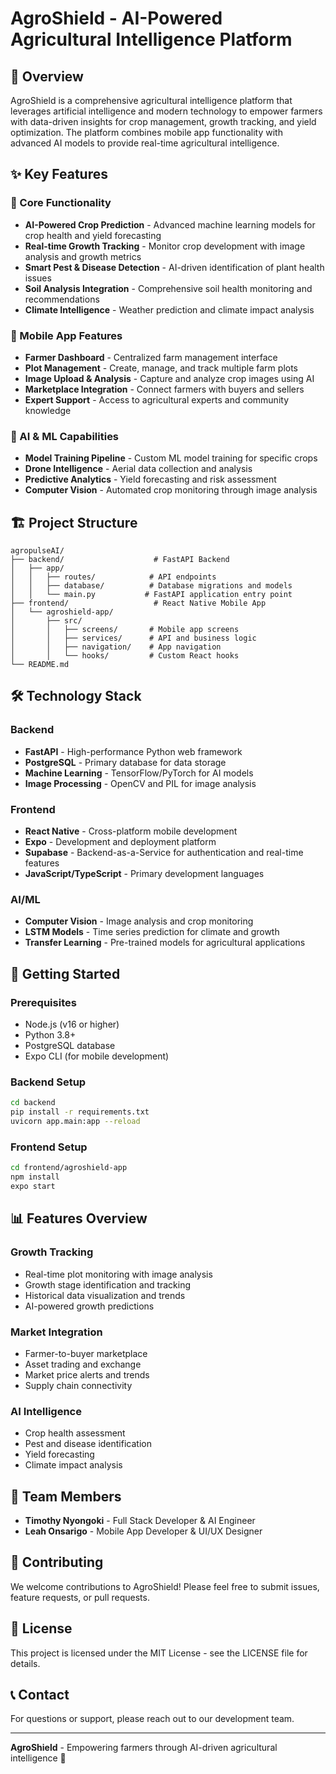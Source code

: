 # AgroShield - AI-Powered Agricultural Intelligence Platform

## 🌱 Overview

AgroShield is a comprehensive agricultural intelligence platform that leverages artificial intelligence and modern technology to empower farmers with data-driven insights for crop management, growth tracking, and yield optimization. The platform combines mobile app functionality with advanced AI models to provide real-time agricultural intelligence.

## ✨ Key Features

### 🚀 Core Functionality
- **AI-Powered Crop Prediction** - Advanced machine learning models for crop health and yield forecasting
- **Real-time Growth Tracking** - Monitor crop development with image analysis and growth metrics
- **Smart Pest & Disease Detection** - AI-driven identification of plant health issues
- **Soil Analysis Integration** - Comprehensive soil health monitoring and recommendations
- **Climate Intelligence** - Weather prediction and climate impact analysis

### 📱 Mobile App Features
- **Farmer Dashboard** - Centralized farm management interface
- **Plot Management** - Create, manage, and track multiple farm plots
- **Image Upload & Analysis** - Capture and analyze crop images using AI
- **Marketplace Integration** - Connect farmers with buyers and sellers
- **Expert Support** - Access to agricultural experts and community knowledge

### 🤖 AI & ML Capabilities
- **Model Training Pipeline** - Custom ML model training for specific crops
- **Drone Intelligence** - Aerial data collection and analysis
- **Predictive Analytics** - Yield forecasting and risk assessment
- **Computer Vision** - Automated crop monitoring through image analysis

## 🏗️ Project Structure

```
agropulseAI/
├── backend/                    # FastAPI Backend
│   ├── app/
│   │   ├── routes/            # API endpoints
│   │   ├── database/          # Database migrations and models
│   │   └── main.py           # FastAPI application entry point
├── frontend/                   # React Native Mobile App
│   └── agroshield-app/
│       ├── src/
│       │   ├── screens/       # Mobile app screens
│       │   ├── services/      # API and business logic
│       │   ├── navigation/    # App navigation
│       │   └── hooks/         # Custom React hooks
└── README.md
```

## 🛠️ Technology Stack

### Backend
- **FastAPI** - High-performance Python web framework
- **PostgreSQL** - Primary database for data storage
- **Machine Learning** - TensorFlow/PyTorch for AI models
- **Image Processing** - OpenCV and PIL for image analysis

### Frontend
- **React Native** - Cross-platform mobile development
- **Expo** - Development and deployment platform
- **Supabase** - Backend-as-a-Service for authentication and real-time features
- **JavaScript/TypeScript** - Primary development languages

### AI/ML
- **Computer Vision** - Image analysis and crop monitoring
- **LSTM Models** - Time series prediction for climate and growth
- **Transfer Learning** - Pre-trained models for agricultural applications

## 🚀 Getting Started

### Prerequisites
- Node.js (v16 or higher)
- Python 3.8+
- PostgreSQL database
- Expo CLI (for mobile development)

### Backend Setup
```bash
cd backend
pip install -r requirements.txt
uvicorn app.main:app --reload
```

### Frontend Setup
```bash
cd frontend/agroshield-app
npm install
expo start
```

## 📊 Features Overview

### Growth Tracking
- Real-time plot monitoring with image analysis
- Growth stage identification and tracking
- Historical data visualization and trends
- AI-powered growth predictions

### Market Integration
- Farmer-to-buyer marketplace
- Asset trading and exchange
- Market price alerts and trends
- Supply chain connectivity

### AI Intelligence
- Crop health assessment
- Pest and disease identification
- Yield forecasting
- Climate impact analysis

## 👥 Team Members

- **Timothy Nyongoki** - Full Stack Developer & AI Engineer
- **Leah Onsarigo** - Mobile App Developer & UI/UX Designer

## 🤝 Contributing

We welcome contributions to AgroShield! Please feel free to submit issues, feature requests, or pull requests.

## 📄 License

This project is licensed under the MIT License - see the LICENSE file for details.

## 📞 Contact

For questions or support, please reach out to our development team.

---

**AgroShield** - Empowering farmers through AI-driven agricultural intelligence 🌾